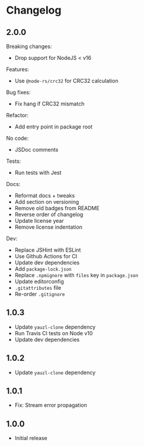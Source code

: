 # Changelog

## 2.0.0

Breaking changes:

* Drop support for NodeJS < v16

Features:

* Use `@node-rs/crc32` for CRC32 calculation

Bug fixes:

* Fix hang if CRC32 mismatch

Refactor:

* Add entry point in package root

No code:

* JSDoc comments

Tests:

* Run tests with Jest

Docs:

* Reformat docs + tweaks
* Add section on versioning
* Remove old badges from README
* Reverse order of changelog
* Update license year
* Remove license indentation

Dev:

* Replace JSHint with ESLint
* Use Github Actions for CI
* Update dev dependencies
* Add `package-lock.json`
* Replace `.npmignore` with `files` key in `package.json`
* Update editorconfig
* `.gitattributes` file
* Re-order `.gitignore`

## 1.0.3

* Update `yauzl-clone` dependency
* Run Travis CI tests on Node v10
* Update dev dependencies

## 1.0.2

* Update `yauzl-clone` dependency

## 1.0.1

* Fix: Stream error propagation

## 1.0.0

* Initial release
